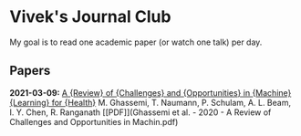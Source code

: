 # Vivek's Journal Club

My goal is to read one academic paper (or watch one talk) per day.

## Papers

**2021-03-09:** [A {Review} of {Challenges} and {Opportunities} in {Machine} {Learning} for {Health}](notes/ghassemi_review_2020.md) M. Ghassemi, T. Naumann, P. Schulam, A. L. Beam, I. Y. Chen, R. Ranganath [[PDF]](Ghassemi et al. - 2020 - A Review of Challenges and Opportunities in Machin.pdf)
